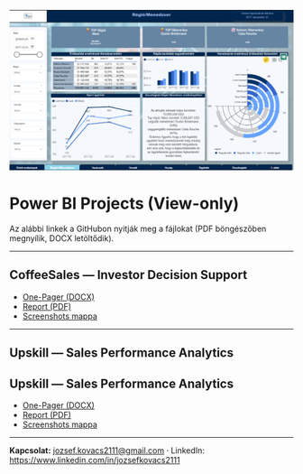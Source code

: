 ![Power BI portfolio – CoffeeSales & Upskill](social-preview1.png)
# Power BI Projects (View-only)

Az alábbi linkek a GitHubon nyitják meg a fájlokat (PDF böngészőben megnyílik, DOCX letöltődik).

---

## CoffeeSales — Investor Decision Support
- [One-Pager (DOCX)](https://raw.githubusercontent.com/kovacsjozsef2111/PowerBI_Projects/main/projects/Coffeesales/documents/CoffeeSales_OnePager.docx)
- [Report (PDF)](https://github.com/kovacsjozsef2111/PowerBI_Projects/blob/main/projects/Coffeesales/PDF/CoffeeSales_Report.pdf)
- [Screenshots mappa](https://github.com/kovacsjozsef2111/PowerBI_Projects/tree/main/projects/Coffeesales/screenshots)

---

## Upskill — Sales Performance Analytics
## Upskill — Sales Performance Analytics
- [One-Pager (DOCX)](https://raw.githubusercontent.com/kovacsjozsef2111/PowerBI_Projects/main/projects/Upskill/documents/Upskill_Sales_OnePager.docx)
- [Report (PDF)](https://github.com/kovacsjozsef2111/PowerBI_Projects/blob/main/projects/Upskill/PDF/Upskill_Report.pdf)
- [Screenshots mappa](https://github.com/kovacsjozsef2111/PowerBI_Projects/tree/main/projects/Upskill/screenshots)


---

**Kapcsolat:** [jozsef.kovacs2111@gmail.com](mailto:jozsef.kovacs2111@gmail.com) · LinkedIn: https://www.linkedin.com/in/jozsefkovacs2111

